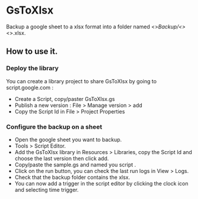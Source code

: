 # GsToXlsx

Backup a google sheet to a xlsx format into a folder named <<sheet name>>_Backup/<<sheet name>>_<<yyyyMMddHHmmss>>.xlsx.

## How to use it.

### Deploy the library
You can create a library project to share GsToXlsx by going to script.google.com : 
- Create a Script, copy/paster GsToXlsx.gs
- Publish a new version : File > Manage version > add
- Copy the Script Id in File > Project Properties

### Configure the backup on a sheet
- Open the google sheet you want to backup. 
- Tools > Script Editor.
- Add the GsToXlsx library in Resources > Libraries, copy the Script Id and choose the last version then click add.
- Copy/paste the sample.gs and named you script <sheet name Backup>.
- Click on the run button, you can check the last run logs in View > Logs.
- Check that the backup folder contains the xlsx.
- You can now add a trigger in the script editor by clicking the clock icon and selecting time trigger.
